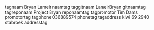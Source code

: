 tagnaam Bryan Lameir naamtag
taggitnaam LameirBryan gitnaamtag
tagreponaam Project Bryan reponaamtag
tagpromotor Tim Dams promotortag
tagphone 036889574 phonetag
tagaddress kiwi 69 2940 stabroek addresstag